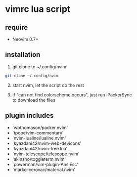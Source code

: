 # vimrc lua script

## require
- Neovim 0.7+


## installation
1. git clone to ~/.config/nvim
```bash
git clone ~/.config/nvim
```
2. start nvim, let the script do the rest

3. if "can not find colorscheme occurs", just run :PackerSync  
to download the files

## plugin includes
 - 'wbthomason/packer.nvim'
 - 'tpope/vim-commentary'
 - 'nvim-lualine/lualine.nvim'
 - 'kyazdani42/nvim-web-devicons'
 - 'kyazdani42/nvim-tree.lua'
 - 'nvim-telescope/telescope.nvim'
 - 'akinsho/toggleterm.nvim'
 - 'powerman/vim-plugin-AnsiEsc'
 - 'marko-cerovac/material.nvim'


